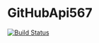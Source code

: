 # GitHubApi567

[![Build Status](https://travis-ci.org/HarveyQin/GitHubApi567.svg?branch=main)](https://travis-ci.org/HarveyQin/GitHubApi567)
